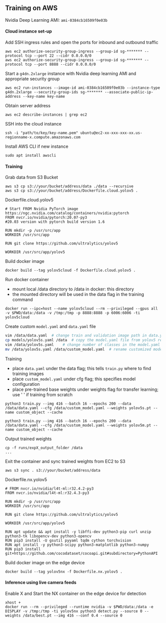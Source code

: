 ## Training on AWS
Nvidia Deep Learning AMI: `ami-0384cb16509f0e03b`

#### Cloud instance set-up
Add SSH ingress rules and open the ports for inbound and outbound traffic
```
aws ec2 authorize-security-group-ingress --group-id sg-******* --protocol tcp --port 22 --cidr 0.0.0.0/0
aws ec2 authorize-security-group-ingress --group-id sg-******* --protocol tcp --port 8888 --cidr 0.0.0.0/0
```

Start a `g4dn.2xlarge` instance with Nvidia deep learning AMI and appropriate security group
```
aws ec2 run-instances --image-id ami-0384cb16509f0e03b --instance-type g4dn.2xlarge --security-group-ids sg-******* --associate-public-ip-address --key-name key-name
```

Obtain server address
```
aws ec2 describe-instances | grep ec2
```

SSH into the cloud instance
```
ssh -i "path/to/key/key-name.pem" ubuntu@ec2-xx-xxx-xxx-xx.us-regionname-x.compute.amazonaws.com
```

Install AWS CLI if new instance
```
sudo apt install awscli
```

#### Training
Grab data from S3 Bucket
```
aws s3 cp s3://your/bucket/address/data ./data --recursive
aws s3 cp s3://your/bucket/address/Dockerfile.cloud.yolov5 .
```

Dockerfile.cloud.yolov5
```
# Start FROM Nvidia PyTorch image https://ngc.nvidia.com/catalog/containers/nvidia:pytorch
FROM nvcr.io/nvidia/pytorch:20.07-py3
#20.03 version with pytorch build version 1.6

RUN mkdir -p /usr/src/app
WORKDIR /usr/src/app

RUN git clone https://github.com/ultralytics/yolov5

WORKDIR /usr/src/app/yolov5
```

Build docker image
```
docker build --tag yolov5cloud -f Dockerfile.cloud.yolov5 .
```

Run docker container
- mount local /data directory to /data in docker: this directory
- the mounted directory will be used in the data flag in the training command
```
docker run --ipc=host --name yolov5cloud --rm --privileged --gpus all -v $PWD/data:/data -v /tmp:/tmp -p 8888:8888 -p 6006:6006 -ti yolov5cloud
```

Create custom `model.yaml` and `data.yaml` file
```sh
vim /data/data.yaml  # change train and validation image path in data.yaml to /data/train & /data/validate
cp models/yolov5s.yaml /data  # copy the model.yaml file from yolov5 repo to /data
vim /data/yolov5s.yaml    # change number of classes in the model.yaml file to match use case
mv /data/yolov5s.yaml /data/custom_model.yaml  # rename customized model.yaml file
```

Training  
- place `data.yaml` under the data flag; this tells `train.py` where to find training images
- place `custom_model.yaml` under cfg flag; this specifies model configuration
- place pre-trained base weights under weights flag for transfer learning; use ' ' if training from scratch
```
python3 train.py --img 416 --batch 16 --epochs 200 --data /data/data.yaml --cfg /data/custom_model.yaml --weights yolov5s.pt --name custom_object --cache

python3 train.py --img 416 --batch 16 --epochs 200 --data /data/data.yaml --cfg /data/custom_model.yaml --weights yolov5m.pt --name custom_object --cache
```

Output trained weights
```
cp -f runs/expX_output_folder /data
...
```

Exit the container and sync trained weights from EC2 to S3
```
aws s3 sync . s3://your/bucket/address/data
```

Dockerfile.nx.yolov5
```
# FROM nvcr.io/nvidia/l4t-ml:r32.4.2-py3
FROM nvcr.io/nvidia/l4t-ml:r32.4.3-py3

RUN mkdir -p /usr/src/app
WORKDIR /usr/src/app

RUN git clone https://github.com/ultralytics/yolov5

WORKDIR /usr/src/app/yolov5

RUN apt update && apt install -y libffi-dev python3-pip curl unzip python3-tk libopencv-dev python3-opencv
RUN pip3 install -U gsutil pyyaml tqdm cython torchvision   
RUN apt install -y python3-scipy python3-matplotlib python3-numpy
RUN pip3 install git+https://github.com/cocodataset/cocoapi.git#subdirectory=PythonAPI
```

Build docker image on the edge device
```
docker build --tag yolov5nx -f Dockerfile.nx.yolov5 .
```

#### Inference using live camera feeds
Enable X and Start the NX container on the edge device for detection
```
xhost +
docker run --rm --privileged --runtime nvidia -v $PWD/data:/data -e DISPLAY -v /tmp:/tmp -ti yolov5nx python3 detect.py --source 0 --weights /data/best.pt --img 416 --conf 0.4 --source 0
```
